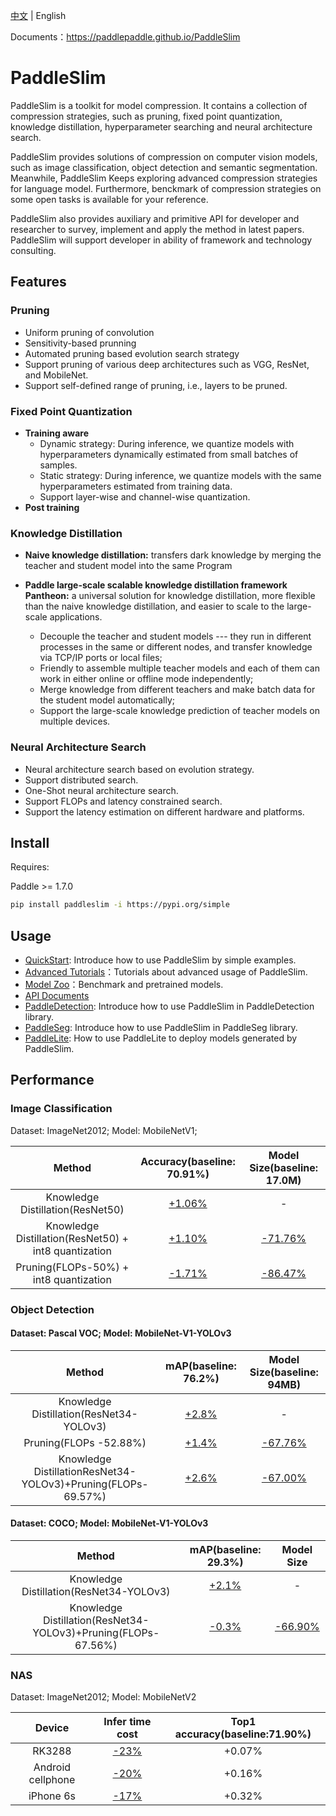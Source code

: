 [中文](README_cn.md) | English

Documents：https://paddlepaddle.github.io/PaddleSlim

# PaddleSlim

PaddleSlim is a toolkit for model compression. It contains a collection of compression strategies, such as pruning, fixed point quantization, knowledge distillation, hyperparameter searching and neural architecture search.

PaddleSlim provides solutions of compression on computer vision models, such as image classification, object detection and semantic segmentation. Meanwhile, PaddleSlim Keeps exploring advanced compression strategies for language model. Furthermore, benckmark of compression strategies on some open tasks is available for your reference.

PaddleSlim also provides auxiliary and primitive API for developer and researcher to survey, implement and apply the method in latest papers. PaddleSlim will support developer in ability of framework and technology consulting.

## Features

### Pruning

  - Uniform pruning of convolution
  - Sensitivity-based prunning
  - Automated pruning based evolution search strategy
  - Support pruning of various deep architectures such as VGG, ResNet, and MobileNet.
  - Support self-defined range of pruning, i.e., layers to be pruned.

### Fixed Point Quantization

  - **Training aware**
    - Dynamic strategy: During inference, we quantize models with hyperparameters dynamically estimated from small batches of samples.
    - Static strategy: During inference, we quantize models with the same hyperparameters estimated from training data.
    - Support layer-wise and channel-wise quantization.
  - **Post training**

### Knowledge Distillation

  - **Naive knowledge distillation:** transfers dark knowledge by merging the teacher and student model into the same Program
  - **Paddle large-scale scalable knowledge distillation framework Pantheon:** a universal solution for knowledge distillation, more flexible than the naive knowledge distillation, and easier to scale to the large-scale applications.

    - Decouple the teacher and student models --- they run in different processes in the same or different nodes, and transfer knowledge via TCP/IP ports or local files;
    - Friendly to assemble multiple teacher models and each of them can work in either online or offline mode independently;
    - Merge knowledge from different teachers and make batch data for the student model automatically;
    - Support the large-scale knowledge prediction of teacher models on multiple devices.

### Neural Architecture Search

  - Neural architecture search based on evolution strategy.
  - Support distributed search.
  - One-Shot neural architecture search.
  - Support FLOPs and latency constrained search.
  - Support the latency estimation on different hardware and platforms.

## Install

Requires:

Paddle >= 1.7.0

```bash
pip install paddleslim -i https://pypi.org/simple
```

## Usage

- [QuickStart](docs/zh_cn/quick_start): Introduce how to use PaddleSlim by simple examples.
- [Advanced Tutorials](docs/zh_cn/tutorials)：Tutorials about advanced usage of PaddleSlim.
- [Model Zoo](docs/zh_cn/model_zoo.md)：Benchmark and pretrained models.
- [API Documents](https://paddlepaddle.github.io/PaddleSlim/api_cn/index.html)
- [PaddleDetection](https://github.com/PaddlePaddle/PaddleDetection/tree/master/slim): Introduce how to use PaddleSlim in PaddleDetection library.
- [PaddleSeg](https://github.com/PaddlePaddle/PaddleSeg/tree/develop/slim): Introduce how to use PaddleSlim in PaddleSeg library.
- [PaddleLite](https://paddlepaddle.github.io/Paddle-Lite/): How to use PaddleLite to deploy models generated by PaddleSlim.

## Performance

### Image Classification

Dataset: ImageNet2012; Model: MobileNetV1;

|Method |Accuracy(baseline: 70.91%) |Model Size(baseline: 17.0M)|
|:---:|:---:|:---:|
| Knowledge Distillation(ResNet50)| [+1.06%]() |-|
| Knowledge Distillation(ResNet50) + int8 quantization |[+1.10%]()| [-71.76%]()|
| Pruning(FLOPs-50%) + int8 quantization|[-1.71%]()|[-86.47%]()|


### Object Detection

#### Dataset: Pascal VOC; Model: MobileNet-V1-YOLOv3

|        Method           | mAP(baseline: 76.2%)         | Model Size(baseline: 94MB)      |
| :---------------------:   | :------------: | :------------:|
| Knowledge Distillation(ResNet34-YOLOv3) | [+2.8%]()      |       -       |
| Pruning(FLOPs -52.88%)        | [+1.4%]()      | [-67.76%]()   |
|Knowledge DistillationResNet34-YOLOv3)+Pruning(FLOPs-69.57%)| [+2.6%]()|[-67.00%]()|


#### Dataset: COCO; Model: MobileNet-V1-YOLOv3

|        Method           | mAP(baseline: 29.3%) | Model Size|
| :---------------------:   | :------------: | :------:|
| Knowledge Distillation(ResNet34-YOLOv3) |  [+2.1%]()     |-|
| Knowledge Distillation(ResNet34-YOLOv3)+Pruning(FLOPs-67.56%) | [-0.3%]() | [-66.90%]()|

### NAS

Dataset: ImageNet2012; Model: MobileNetV2

|Device           | Infer time cost | Top1 accuracy(baseline:71.90%) |
|:---------------:|:---------:|:--------------------:|
| RK3288  | [-23%]()    | +0.07%    |
| Android cellphone  | [-20%]()    | +0.16% |
| iPhone 6s   | [-17%]()    | +0.32%  |

